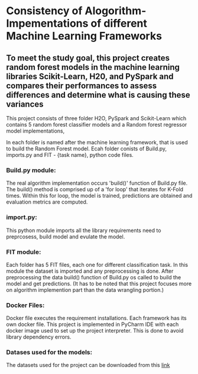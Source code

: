 # Consistency of Alogorithm-Impementations of different Machine Learning Frameworks

## To meet the study goal, this project creates random forest models in the machine learning libraries Scikit-Learn, H20, and PySpark and compares their performances to assess differences and determine what is causing these variances

This project consists of three folder H2O, PySpark and Scikit-Learn which contains 
5 random forest classifier models and a Random forest regressor model implementations,

In each folder is named after the machine learning framework, that is used to build the Random Forest model.
Ecah folder conists of Build.py, imports.py and FIT - {task name}, python code files.

### Build.py module:
The real algorithm implementation occurs 'build()' function of Build.py file. The build() method is comprised up of a 'for loop' that iterates for K-Fold times.
Within this for loop, the model is trained, predictions are obtained and evaluation metrics are computed.

### import.py:
This python module imports all the library requirements need to preprcosess, build model and evulate the model.

### FIT module:
Each folder has 5 FIT files, each one for different classification task.
In this module the dataset is imported and any preprocessing is done. 
After preprocessing the data build() function of Build.py os called to build the model and get predictions.
(It has to be noted that this project focuses more on algorithm implemention part than the data wrangling portion.)

### Docker Files:
Docker file executes the requirement installations. 
Each framework has its own docker file. This project is implemented in PyCharm IDE with each docker image used to set up the project interpreter.
This is done to avoid library dependency errors.

### Datases used for the models:
The datasets used for the project can be downloaded from this [link](https://1drv.ms/u/s!AtfAgPR4VDcEwtVMZcFZlcvRKB4fpg?e=FUcmIj)

